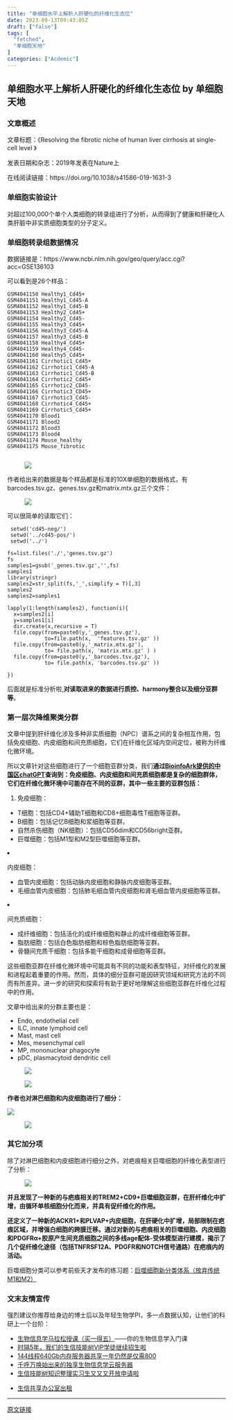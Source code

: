 ```yaml
---
title: "单细胞水平上解析人肝硬化的纤维化生态位"
date: 2023-09-13T09:43:05Z
draft: ["false"]
tags: [
  "fetched",
  "单细胞天地"
]
categories: ["Acdemic"]
---
```

单细胞水平上解析人肝硬化的纤维化生态位 by 单细胞天地
------
<div><section data-tool="mdnice编辑器" data-website="https://www.mdnice.com"><h3 data-tool="mdnice编辑器"><span></span><span></span><span>文章概述</span><span></span></h3><p data-tool="mdnice编辑器">文章标题：《Resolving the fibrotic niche of human liver cirrhosis at single-cell level 》</p><p data-tool="mdnice编辑器">发表日期和杂志：2019年发表在Nature上</p><p data-tool="mdnice编辑器">在线阅读链接：https://doi.org/10.1038/s41586-019-1631-3</p><h3 data-tool="mdnice编辑器"><span></span><span></span><span>单细胞实验设计</span><span></span></h3><p data-tool="mdnice编辑器">对超过100,000个单个人类细胞的转录组进行了分析，从而得到了健康和肝硬化人类肝脏中非实质细胞类型的分子定义。</p><h3 data-tool="mdnice编辑器"><span></span><span></span><span>单细胞转录组数据情况</span><span></span></h3><p data-tool="mdnice编辑器">数据链接是：https://www.ncbi.nlm.nih.gov/geo/query/acc.cgi?acc=GSE136103</p><p data-tool="mdnice编辑器">可以看到是26个样品：</p><pre data-tool="mdnice编辑器"><span></span><code>GSM4041150 Healthy1_Cd45+<br>GSM4041151 Healthy1_Cd45-A<br>GSM4041152 Healthy1_Cd45-B<br>GSM4041153 Healthy2_Cd45+<br>GSM4041154 Healthy2_Cd45-<br>GSM4041155 Healthy3_Cd45+<br>GSM4041156 Healthy3_Cd45-A<br>GSM4041157 Healthy3_Cd45-B<br>GSM4041158 Healthy4_Cd45+<br>GSM4041159 Healthy4_Cd45-<br>GSM4041160 Healthy5_Cd45+<br>GSM4041161 Cirrhotic1_Cd45+<br>GSM4041162 Cirrhotic1_Cd45-A<br>GSM4041163 Cirrhotic1_Cd45-B<br>GSM4041164 Cirrhotic2_Cd45+<br>GSM4041165 Cirrhotic2_CD45-<br>GSM4041166 Cirrhotic3_CD45+<br>GSM4041167 Cirrhotic3_Cd45-<br>GSM4041168 Cirrhotic4_Cd45+<br>GSM4041169 Cirrhotic5_Cd45+<br>GSM4041170 Blood1<br>GSM4041171 Blood2<br>GSM4041172 Blood3<br>GSM4041173 Blood4<br>GSM4041174 Mouse_healthy<br>GSM4041175 Mouse_fibrotic<br><br></code></pre><figure data-tool="mdnice编辑器"><img data-ratio="0.956386292834891" data-src="https://mmbiz.qpic.cn/mmbiz_png/siaia0BDGJdjTf7W1lYKAwWUFt0lE6mtnSDhRQvJN0bncp2OWVgWw6dVbK5Ud6Rgbiau7b5RwZFjK5iaXBPP8cz9UA/640?wx_fmt=png" data-type="png" data-w="642" src="https://mmbiz.qpic.cn/mmbiz_png/siaia0BDGJdjTf7W1lYKAwWUFt0lE6mtnSDhRQvJN0bncp2OWVgWw6dVbK5Ud6Rgbiau7b5RwZFjK5iaXBPP8cz9UA/640?wx_fmt=png"></figure><p data-tool="mdnice编辑器">作者给出来的数据是每个样品都是标准的10X单细胞的数据格式，有barcodes.tsv.gz、genes.tsv.gz和matrix.mtx.gz三个文件：</p><figure data-tool="mdnice编辑器"><img data-ratio="0.839171974522293" data-src="https://mmbiz.qpic.cn/mmbiz_png/siaia0BDGJdjTf7W1lYKAwWUFt0lE6mtnSmbM8PnBibNIbSVgxCwhAaqhOueViaia4IiaEkC6N3aml5AtMGxUrCBq8ow/640?wx_fmt=png" data-type="png" data-w="628" src="https://mmbiz.qpic.cn/mmbiz_png/siaia0BDGJdjTf7W1lYKAwWUFt0lE6mtnSmbM8PnBibNIbSVgxCwhAaqhOueViaia4IiaEkC6N3aml5AtMGxUrCBq8ow/640?wx_fmt=png"></figure><p data-tool="mdnice编辑器">可以很简单的读取它们：</p><pre data-tool="mdnice编辑器"><span></span><code> setwd(<span>'cd45-neg/'</span>)<br> setwd(<span>'../cd45-pos/'</span>)<br> setwd(<span>'../'</span>)<br><br>fs=list.files(<span>'./'</span>,<span>'genes.tsv.gz'</span>)<br>fs<br>samples1=gsub(<span>'_genes.tsv.gz'</span>,<span>''</span>,fs)<br>samples1<br>library(stringr)<br>samples2=str_split(fs,<span>'_'</span>,simplify = T)[,3]<br>samples2 <br>samples2=samples1<br><br>lapply(1:length(samples2), <span>function</span>(i){<br>  x=samples2[i]<br>  y=samples1[i]<br>  dir.create(x,recursive = T)<br>  file.copy(from=paste0(y,<span>'_genes.tsv.gz'</span>),<br>            to=file.path(x,  <span>'features.tsv.gz'</span> )) <br>  file.copy(from=paste0(y,<span>'_matrix.mtx.gz'</span>),<br>            to= file.path(x, <span>'matrix.mtx.gz'</span> ) ) <br>  file.copy(from=paste0(y,<span>'_barcodes.tsv.gz'</span>),<br>            to= file.path(x, <span>'barcodes.tsv.gz'</span> )) <br>  <br>})<br></code></pre><p data-tool="mdnice编辑器">后面就是标准分析啦,<strong>对读取进来的数据进行质控、harmony整合以及细分亚群等</strong>。</p><h3 data-tool="mdnice编辑器"><span></span><span></span><span>第一层次降维聚类分群</span><span></span></h3><p data-tool="mdnice编辑器">文章中提到肝纤维化涉及多种非实质细胞（NPC）谱系之间的复杂相互作用，包括免疫细胞、内皮细胞和间充质细胞，它们在纤维化区域内空间定位，被称为纤维化微环境。</p><p data-tool="mdnice编辑器">所以文章针对这些细胞进行了一个细胞亚群分类，我们<strong>通过<a href="https://mp.weixin.qq.com/s?__biz=MzAxMDkxODM1Ng==&amp;mid=2247523773&amp;idx=1&amp;sn=75c7726c348c16a20ccb5f00ca032379&amp;scene=21#wechat_redirect" data-linktype="2">BioinfoArk提供的中国区chatGPT</a>查询到：免疫细胞、内皮细胞和间充质细胞都是复杂的细胞群体，它们在纤维化微环境中可能存在不同的亚群，其中一些主要的亚群包括：</strong></p><ol data-tool="mdnice编辑器"><li><section><p>免疫细胞：</p></section></li></ol><ul><li><section>T细胞：包括CD4+辅助T细胞和CD8+细胞毒性T细胞等亚群。</section></li><li><section>B细胞：包括记忆B细胞和浆细胞等亚群。</section></li><li><section>自然杀伤细胞（NK细胞）：包括CD56dim和CD56bright亚群。</section></li><li><section>巨噬细胞：包括M1型和M2型巨噬细胞等亚群。</section></li></ul><li><section><p>内皮细胞：</p></section></li><ul><li><section>血管内皮细胞：包括动脉内皮细胞和静脉内皮细胞等亚群。</section></li><li><section>毛细血管内皮细胞：包括肺毛细血管内皮细胞和肾毛细血管内皮细胞等亚群。</section></li></ul><li><section><p>间充质细胞：</p></section></li><ul><li><section>成纤维细胞：包括活化的成纤维细胞和静止的成纤维细胞等亚群。</section></li><li><section>脂肪细胞：包括白色脂肪细胞和棕色脂肪细胞等亚群。</section></li><li><section>骨髓间充质干细胞：包括多能干细胞和成骨细胞等亚群。</section></li></ul><p data-tool="mdnice编辑器">这些细胞亚群在纤维化微环境中可能具有不同的功能和表型特征，对纤维化的发展和进程起着重要的作用。然而，具体的细分亚群可能因研究领域和研究方法的不同而有所差异。进一步的研究和探索将有助于更好地理解这些细胞亚群在纤维化过程中的作用。</p><p data-tool="mdnice编辑器">文章中给出来的分群主要也是：</p><ul data-tool="mdnice编辑器"><li><section>Endo, endothelial cell</section></li><li><section>ILC, innate lymphoid cell</section></li><li><section>Mast, mast cell</section></li><li><section>Mes, mesenchymal cell</section></li><li><section>MP, mononuclear phagocyte</section></li><li><section>pDC, plasmacytoid dendritic cell</section></li></ul><figure data-tool="mdnice编辑器"><img data-ratio="0.33477011494252873" data-src="https://mmbiz.qpic.cn/mmbiz_png/siaia0BDGJdjTf7W1lYKAwWUFt0lE6mtnSUicibeIVX28qeRTo0GtafvCM3dtTPhkldBkTbccCuJe3D5E0bg56aIZg/640?wx_fmt=png" data-type="png" data-w="696" src="https://mmbiz.qpic.cn/mmbiz_png/siaia0BDGJdjTf7W1lYKAwWUFt0lE6mtnSUicibeIVX28qeRTo0GtafvCM3dtTPhkldBkTbccCuJe3D5E0bg56aIZg/640?wx_fmt=png"></figure><figure data-tool="mdnice编辑器"><img data-ratio="0.5398148148148149" data-src="https://mmbiz.qpic.cn/mmbiz_png/siaia0BDGJdjTf7W1lYKAwWUFt0lE6mtnSV7ME5m5easTKtNBkuI4Tnkla5aibYdMqOgicoIERV1el16BB7sib7zRrg/640?wx_fmt=png" data-type="png" data-w="1080" src="https://mmbiz.qpic.cn/mmbiz_png/siaia0BDGJdjTf7W1lYKAwWUFt0lE6mtnSV7ME5m5easTKtNBkuI4Tnkla5aibYdMqOgicoIERV1el16BB7sib7zRrg/640?wx_fmt=png"></figure><p data-tool="mdnice编辑器"><strong>作者也对淋巴细胞和内皮细胞进行了细分：</strong></p><p><img data-galleryid="" data-ratio="0.498220640569395" data-s="300,640" data-src="https://mmbiz.qpic.cn/mmbiz_png/siaia0BDGJdjTf7W1lYKAwWUFt0lE6mtnSVZmq6SOOCyhMcSbXwLibCZLia5z57IC8BRljVXKEDdd7ibIE5wYXbVDhA/640?wx_fmt=png" data-type="png" data-w="562" src="https://mmbiz.qpic.cn/mmbiz_png/siaia0BDGJdjTf7W1lYKAwWUFt0lE6mtnSVZmq6SOOCyhMcSbXwLibCZLia5z57IC8BRljVXKEDdd7ibIE5wYXbVDhA/640?wx_fmt=png"></p><figure data-tool="mdnice编辑器"><img data-ratio="0.5568862275449101" data-src="https://mmbiz.qpic.cn/mmbiz_png/siaia0BDGJdjTf7W1lYKAwWUFt0lE6mtnSMFfC9EzNuVIjc1PsdpD1l3nmTiavibXdhBgfPrN7iabQmVWtVZeHq57FA/640?wx_fmt=png" data-type="png" data-w="501" src="https://mmbiz.qpic.cn/mmbiz_png/siaia0BDGJdjTf7W1lYKAwWUFt0lE6mtnSMFfC9EzNuVIjc1PsdpD1l3nmTiavibXdhBgfPrN7iabQmVWtVZeHq57FA/640?wx_fmt=png"></figure><h3 data-tool="mdnice编辑器"><span></span><span></span><span>其它加分项</span><span></span></h3><p data-tool="mdnice编辑器">除了对淋巴细胞和内皮细胞进行细分之外，对疤痕相关巨噬细胞的纤维化表型进行了分析：</p><figure data-tool="mdnice编辑器"><img data-ratio="0.5367717287488061" data-src="https://mmbiz.qpic.cn/mmbiz_png/siaia0BDGJdjTf7W1lYKAwWUFt0lE6mtnSw2J31PB1y1qYGDwOhDgrJz3EK7hiaJYnB0MguxeATdzdIyCpn0duESg/640?wx_fmt=png" data-type="png" data-w="1047" src="https://mmbiz.qpic.cn/mmbiz_png/siaia0BDGJdjTf7W1lYKAwWUFt0lE6mtnSw2J31PB1y1qYGDwOhDgrJz3EK7hiaJYnB0MguxeATdzdIyCpn0duESg/640?wx_fmt=png"></figure><p data-tool="mdnice编辑器"><strong>并且发现了一种新的与疤痕相关的TREM2+CD9+巨噬细胞亚群，在肝纤维化中扩增，由循环单核细胞分化而来，并具有促纤维化的作用。</strong></p><p data-tool="mdnice编辑器"><strong>还定义了一种新的ACKR1+和PLVAP+内皮细胞，在肝硬化中扩增，局部限制在疤痕区域，并增强白细胞的跨膜迁移。通过对新的与疤痕相关的巨噬细胞、内皮细胞和PDGFRα+胶原产生间充质细胞之间的多线age配体-受体模型进行建模，揭示了几个促纤维化途径（包括TNFRSF12A、PDGFR和NOTCH信号通路）在疤痕内的活动。</strong></p><p data-tool="mdnice编辑器">巨噬细胞分类可以参考前些天才发布的练习题：<a href="https://mp.weixin.qq.com/s?__biz=MzAxMDkxODM1Ng==&amp;mid=2247524627&amp;idx=1&amp;sn=8b22bc888f19f1426830cd6e28c1a683&amp;scene=21#wechat_redirect" data-linktype="2">巨噬细胞新分类体系（放弃传统M1和M2）</a></p><h3 data-tool="mdnice编辑器"><span></span><span></span><span>文末友情宣传</span><span></span></h3><p data-tool="mdnice编辑器">强烈建议你推荐给身边的博士后以及年轻生物学PI，多一点数据认知，让他们的科研上一个台阶：</p><ul data-tool="mdnice编辑器"><li><section><a target="_blank" href="http://mp.weixin.qq.com/s?__biz=MzAxMDkxODM1Ng==&amp;mid=2247524240&amp;idx=1&amp;sn=94c9ef8c3d8080c30c8372d4fb5999ab&amp;chksm=9b4bdf2bac3c563def9232bb78f43bcaa13d7c3442b00cf83aaa32ae98f4500883fa8803fb98&amp;scene=21#wechat_redirect" textvalue="生物信息学马拉松授课（买一‍得五）" linktype="text" imgurl="" imgdata="null" data-itemshowtype="0" tab="innerlink" data-linktype="2" hasload="1">生物信息学马拉松授课（买一得五）</a>——你的生物信息学入门课</section></li><li><section><a target="_blank" href="http://mp.weixin.qq.com/s?__biz=MzAxMDkxODM1Ng==&amp;mid=2247524148&amp;idx=1&amp;sn=7806da6feb41a36493c519c1cfc1d3ac&amp;chksm=9b4bdf8fac3c569960369602f1ef26639cb366b250f233b2297d1f059471c0458335bfc0b829&amp;scene=21#wechat_redirect" textvalue="时隔5年，我们的生信技能树VIP学徒继续招生啦" linktype="text" imgurl="" imgdata="null" data-itemshowtype="0" tab="innerlink" data-linktype="2" hasload="1">时隔5年，我们的生信技能树VIP学徒继续招生啦</a><br></section></li><li><section><a target="_blank" href="http://mp.weixin.qq.com/s?__biz=MzAxMDkxODM1Ng==&amp;mid=2247522831&amp;idx=2&amp;sn=1744efdf428465425a145ff3a982198b&amp;chksm=9b4bdab4ac3c53a28fbecbbff4f254f470b54a7a20468bb753b295b930315e1ec45bcbabc10b&amp;scene=21#wechat_redirect" textvalue="144线程640Gb内存服务器共享一年‍仍然是仅需800" linktype="text" imgurl="" imgdata="null" data-itemshowtype="0" tab="innerlink" data-linktype="2" hasload="1">144线程640Gb内存服务器共享一年仍然是仅需800</a></section></li><li><section><a target="_blank" href="http://mp.weixin.qq.com/s?__biz=MzAxMDkxODM1Ng==&amp;mid=2247519765&amp;idx=1&amp;sn=ce5a8c8182f854c88043059f8c2cb9ff&amp;chksm=9b4bceaeac3c47b88c19941d43dbb1401f3a92206481a0afc41159927868199643f795d62a7e&amp;scene=21#wechat_redirect" textvalue="千呼万唤始出来的独享生物信息学云服务器" linktype="text" imgurl="" imgdata="null" data-itemshowtype="0" tab="innerlink" data-linktype="2" hasload="1">千呼万唤始出来的独享生物信息学云服务器</a></section></li><li><section><a target="_blank" href="http://mp.weixin.qq.com/s?__biz=MzAxMDkxODM1Ng==&amp;mid=2247519765&amp;idx=1&amp;sn=ce5a8c8182f854c88043059f8c2cb9ff&amp;chksm=9b4bceaeac3c47b88c19941d43dbb1401f3a92206481a0afc41159927868199643f795d62a7e&amp;scene=21#wechat_redirect" textvalue="千呼万唤始出来的独享生物信息学云服务器" linktype="text" imgurl="" imgdata="null" data-itemshowtype="0" tab="innerlink" data-linktype="2" hasload="1"></a><a target="_blank" href="http://mp.weixin.qq.com/s?__biz=MzAxMDkxODM1Ng==&amp;mid=2247524275&amp;idx=1&amp;sn=fa592ee29f636f34387491d0fceadd8e&amp;chksm=9b4bdf08ac3c561e0881974b3817beb0a0e514dc1a8df4c34c2b6653da6fa78e09acb03c70c2&amp;scene=21#wechat_redirect" textvalue="生信技能树知识整理实习生又又又开放申请啦" linktype="text" imgurl="" imgdata="null" data-itemshowtype="0" tab="innerlink" data-linktype="2" hasload="1">生信技能树知识整理实习生又又又开放申请啦</a></section></li><li><p><a target="_blank" href="http://mp.weixin.qq.com/s?__biz=MzAxMDkxODM1Ng==&amp;mid=2247524432&amp;idx=1&amp;sn=5b33b0c6807a9e6939c332c58fabff89&amp;chksm=9b4b20ebac3ca9fdb3d8bfaf2bef5552f64eb70e7fae557cc7197fb1a23b3e8bc31b585bf829&amp;scene=21#wechat_redirect" textvalue="生信共享办公室出租" linktype="text" imgurl="" imgdata="null" data-itemshowtype="0" tab="innerlink" data-linktype="2" hasload="1">生信共享办公室出租</a></p></li></ul></section><p><mp-style-type data-value="3"></mp-style-type></p></div>  
<hr>
<a href="https://mp.weixin.qq.com/s/DfC9IVG3kICF7b4Whj4ntA",target="_blank" rel="noopener noreferrer">原文链接</a>

